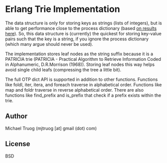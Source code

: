 Erlang Trie Implementation
==========================

The data structure is only for storing keys as strings (lists of integers), but is able to get performance close to the process dictionary (based [on results here](http://okeuday.livejournal.com/16941.html)).  So, this data structure is (currently) the quickest for storing key-value pairs such that the key is a string, if you ignore the process dictionary (which many argue should never be used).

The implementation stores leaf nodes as the string suffix because it is a PATRICIA trie (PATRICIA - Practical Algorithm to Retrieve Information Coded in Alphanumeric, D.R.Morrison (1968)).  Storing leaf nodes this way helps avoid single child leafs (compressing the tree a little bit).

The full OTP dict API is supported in addition to other functions.  Functions like foldl, iter, itera, and foreach traverse in alphabetical order.  Functions like map and foldr traverse in reverse alphabetical order.  There are also functions like find_prefix and is_prefix that check if a prefix exists within the trie.

Author
------

Michael Truog (mjtruog [at] gmail (dot) com)

License
-------

BSD
